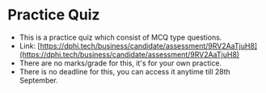 # Practice Quiz

* This is a practice quiz which consist of MCQ type questions.
* Link: [https://dphi.tech/business/candidate/assessment/9RV2AaTjuH8](https://dphi.tech/business/candidate/assessment/9RV2AaTjuH8)
* There are no marks/grade for this, it's for your own practice.
* There is no deadline for this, you can access it anytime till 28th September.

